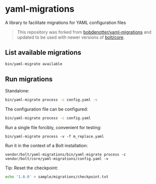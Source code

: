 # yaml-migrations

A library to facilitate migrations for YAML configuration files

> This repository was forked from [bobdenotter/yaml-migrations](https://github.com/bobdenotter/yaml-migrations) and updated to be used with newer versions of [bolt/core](https://github.com/bolt/core).

## List available migrations

```bash
bin/yaml-migrate available
```

## Run migrations

Standalone:

```bash
bin/yaml-migrate process -c config.yaml -v
```

The configuration file can be configured:

```bash
bin/yaml-migrate process -c config.yaml
```

Run a single file forcibly, convenient for testing: 

```
bin/yaml-migrate process -v -f m_replace.yaml
```

Run it in the context of a Bolt installation: 

```
vendor/bolt/yaml-migrations/bin/yaml-migrate process -c vendor/bolt/core/yaml-migrations/config.yaml -v
````


Tip: Reset the checkpoint: 

```bash
echo '1.0.0' > sample/migrations/checkpoint.txt
```
